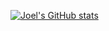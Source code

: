 [![Joel's GitHub stats](https://github-readme-stats.vercel.app/api?username=joel-vgw&show_icons=true&theme=tokyonight )](https://github.com/joel-vgw/github-readme-stats)
